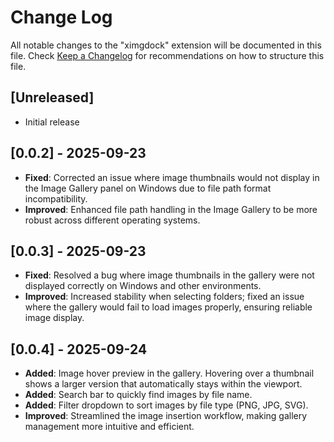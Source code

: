 # Change Log

All notable changes to the "ximgdock" extension will be documented in this file.
Check [Keep a Changelog](http://keepachangelog.com/) for recommendations on how to structure this file.

## [Unreleased]

- Initial release

## [0.0.2] - 2025-09-23

- **Fixed**: Corrected an issue where image thumbnails would not display in the Image Gallery panel on Windows due to file path format incompatibility.
- **Improved**: Enhanced file path handling in the Image Gallery to be more robust across different operating systems.

## [0.0.3] - 2025-09-23

- **Fixed**: Resolved a bug where image thumbnails in the gallery were not displayed correctly on Windows and other environments.
- **Improved**: Increased stability when selecting folders; fixed an issue where the gallery would fail to load images properly, ensuring reliable image display.

## [0.0.4] - 2025-09-24

- **Added**: Image hover preview in the gallery. Hovering over a thumbnail shows a larger version that automatically stays within the viewport.
- **Added**: Search bar to quickly find images by file name.
- **Added**: Filter dropdown to sort images by file type (PNG, JPG, SVG).
- **Improved**: Streamlined the image insertion workflow, making gallery management more intuitive and efficient.
